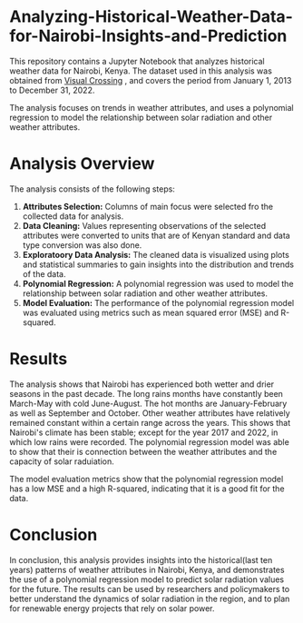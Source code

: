 # Analyzing-Historical-Weather-Data-for-Nairobi-Insights-and-Prediction

This repository contains a Jupyter Notebook that analyzes historical weather data for Nairobi, Kenya. The dataset used in this analysis was obtained from [Visual Crossing](https://www.visualcrossing.com/weather/weather-data-services)
, and covers the period from January 1, 2013 to December 31, 2022.

The analysis focuses on trends in weather attributes, and uses a polynomial regression to model the relationship between solar radiation and other weather attributes.

# Analysis Overview
The analysis consists of the following steps:

1. **Attributes Selection:** Columns of main focus were selected fro the collected data for analysis.
2. **Data Cleaning:** Values representing observations of the selected attributes were converted to units that are of Kenyan standard and data type conversion was also done.
3. **Exploratoory Data Analysis:** The cleaned data is visualized using plots and statistical summaries to gain insights into the distribution and trends of the data.
4. **Polynomial Regression:** A polynomial regression was used to model the relationship between solar radiation and other weather attributes.
5. **Model Evaluation:** The performance of the polynomial regression model was evaluated using metrics such as mean squared error (MSE) and R-squared. 

# Results
The analysis shows that Nairobi has experienced both wetter and drier seasons in the past decade. The long rains months have constantly been March-May with cold June-August. The hot months are January-February as well as September and October. Other weather attributes have relatively remained constant within a certain range across the years. This shows that Nairobi's climate has been stable; except for the year 2017 and 2022, in which low rains were recorded. The polynomial regression model was able to show that their is connection between the weather attributes and the capacity of solar raduiation.

The model evaluation metrics show that the polynomial regression model has a low MSE and a high R-squared, indicating that it is a good fit for the data.

# Conclusion
In conclusion, this analysis provides insights into the historical(last ten years) patterns of weather attributes in Nairobi, Kenya, and demonstrates the use of a polynomial regression model to predict solar radiation values for the future. The results can be used by researchers and policymakers to better understand the dynamics of solar radiation in the region, and to plan for renewable energy projects that rely on solar power.
